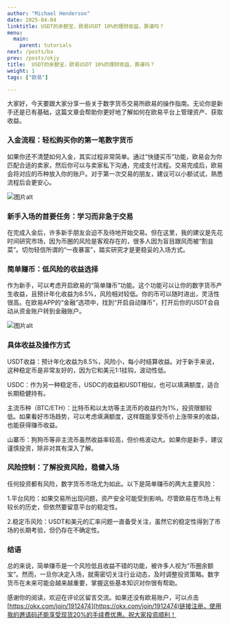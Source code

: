 ```yaml
---
author: "Michael Henderson"
date: 2025-04-04
linktitle: USDT的余额宝，欧易USDT 10%的理财收益，靠谱吗？
menu:
  main:
    parent: tutorials
next: /posts/ba
prev: /posts/okjy
title:  USDT的余额宝，欧易USDT 10%的理财收益，靠谱吗？
weight: 1
tags: ["欧易"]

---
```

大家好，今天要跟大家分享一些关于数字货币交易所欧易的操作指南。无论你是新手还是已有基础，这篇文章会帮助你更好地了解如何在欧易平台上管理资产、获取收益。

### 入金流程：轻松购买你的第一笔数字货币

如果你还不清楚如何入金，其实过程非常简单。通过“快捷买币”功能，欧易会为你匹配合适的卖家，然后你可以与卖家私下沟通，完成支付流程。交易完成后，欧易会将对应的币种放入你的账户。对于第一次交易的朋友，建议可以小额试试，熟悉流程后会更安心。

![图片alt](https://ice.frostsky.com/2024/11/04/767814829e0f7af7612e998262d7001e.png "快捷买币")

### 新手入场的首要任务：学习而非急于交易

在完成入金后，许多新手朋友会迫不及待地开始交易。但在这里，我的建议是先花时间研究市场，因为币圈的风险是客观存在的，很多人因为盲目跟风而被“割韭菜”。切勿轻信所谓的“一夜暴富”，踏实研究才是更稳妥的入场方式。

### 简单赚币：低风险的收益选择

作为新手，可以考虑开启欧易的“简单赚币”功能。这个功能可以让你的数字货币产生收益，且预计年化收益为8.5%，风险相对较低。你的币可以随时进出，灵活性很高。在欧易APP的“金融”选项中，找到“开启自动赚币”，打开后你的USDT会自动从资金账户转到金融账户。

![图片alt](https://ice.frostsky.com/2024/11/04/628b8d936542727233b59aa93ca6368f.png "图片title")

### 具体收益及操作方式

USDT收益：预计年化收益为8.5%，风险小，每小时结算收益。对于新手来说，这种稳定币是非常友好的，因为它和美元1:1挂钩，波动性低。

USDC：作为另一种稳定币，USDC的收益和USDT相似，也可以填满额度，适合长期稳健持有。

主流币种（BTC/ETH）：比特币和以太坊等主流币的收益约为1%，投资限额较低。如果看好市场趋势，可以考虑填满额度，这样既能享受币价上涨带来的收益，也能获得赚币收益。

山寨币：狗狗币等非主流币虽然收益率较高，但价格波动大。如果你是新手，建议谨慎投资，除非对其有深入了解。

### 风险控制：了解投资风险，稳健入场

任何投资都有风险，数字货币市场尤为如此。以下是简单赚币的两大主要风险：

1.平台风险：如果交易所出现问题，资产安全可能受到影响。尽管欧易在市场上有较长的历史，但依然要留意平台的稳定性。

2.稳定币风险：USDT和美元的汇率问题一直备受关注，虽然它的稳定性得到了市场的长期考验，但仍存在不确定性。

### 结语

总的来说，简单赚币是一个风险低且收益不错的功能，被许多人视为“币圈余额宝”。然而，一旦你决定入场，就需密切关注行业动态，及时调整投资策略。数字货币在未来可能会越来越重要，掌握这些基本知识对你很有帮助。

感谢你的阅读，欢迎在评论区留言交流。如果还没有欧易账户，可以点击[https://okx.com/join/1912474](https://okx.com/join/1912474)链接注册，使用我的邀请码还能享受现货20%的手续费优惠。祝大家投资顺利！
